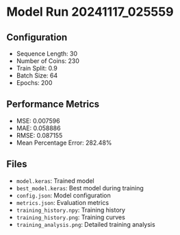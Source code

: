 # Model Run 20241117_025559

## Configuration
- Sequence Length: 30
- Number of Coins: 230
- Train Split: 0.9
- Batch Size: 64
- Epochs: 200

## Performance Metrics
- MSE: 0.007596
- MAE: 0.058886
- RMSE: 0.087155
- Mean Percentage Error: 282.48%

## Files
- `model.keras`: Trained model
- `best_model.keras`: Best model during training
- `config.json`: Model configuration
- `metrics.json`: Evaluation metrics
- `training_history.npy`: Training history
- `training_history.png`: Training curves
- `training_analysis.png`: Detailed training analysis
